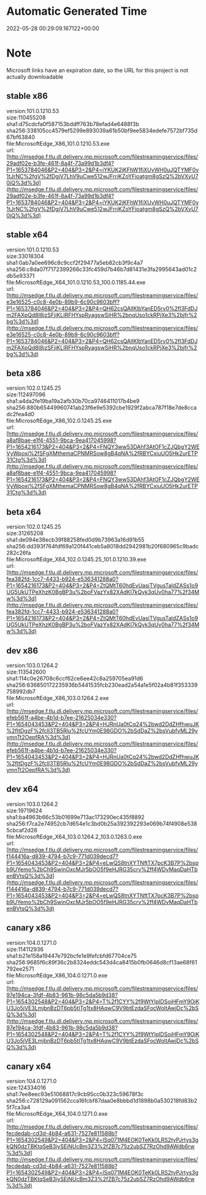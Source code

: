 # Automatic Generated Time
2022-05-28 00:29:09.167122+00:00

# Note
Microsoft links have an expiration date, so the URL for this project is not actually downloadable

## stable x86
version:101.0.1210.53  
size:110455208  
sha1:d75cdcfa0f587153bddff763b78efad4e6488f3b  
sha256:338105cc4579ef5299e893039a61b50bf9ee5834edefe7572bf735d67bf63840  
file:MicrosoftEdge_X86_101.0.1210.53.exe  
url:[http://msedge.f.tlu.dl.delivery.mp.microsoft.com/filestreamingservice/files/29adf02e-b3fe-461f-8a4f-73a99d1b3df4?P1=1653784046&P2=404&P3=2&P4=iYKUK2jKFhW1fiXUvWH0uJQTYMF0v1tJrNC%2fgV%2fDgjV7LhV9uCwe512wJFrrjKZoYFioatgm8gSzQ%2bVXyU70jQ%3d%3d](http://msedge.f.tlu.dl.delivery.mp.microsoft.com/filestreamingservice/files/29adf02e-b3fe-461f-8a4f-73a99d1b3df4?P1=1653784046&P2=404&P3=2&P4=iYKUK2jKFhW1fiXUvWH0uJQTYMF0v1tJrNC%2fgV%2fDgjV7LhV9uCwe512wJFrrjKZoYFioatgm8gSzQ%2bVXyU70jQ%3d%3d)  

## stable x64
version:101.0.1210.53  
size:33018304  
sha1:0ab7a0ee696c8c9ccf2f29477a5eb82cb3f9c4a7  
sha256:c8da07f7172399266c33fc459d7b46b7d81431e3fa2995643ad01c2db5e93371  
file:MicrosoftEdge_X64_101.0.1210.53_100.0.1185.44.exe  
url:[http://msedge.f.tlu.dl.delivery.mp.microsoft.com/filestreamingservice/files/e3e16525-c0c8-4e0b-89b9-6c90c9603bff?P1=1653784046&P2=404&P3=2&P4=QH62csQAllKlbYanED5rv0%2fl3FdDJm2FAXpQd8I8jzSFjiKLIRFHYspRyagswSiHR%2bnqUso1ckRPjXe3%2bjfr%2bg%3d%3d](http://msedge.f.tlu.dl.delivery.mp.microsoft.com/filestreamingservice/files/e3e16525-c0c8-4e0b-89b9-6c90c9603bff?P1=1653784046&P2=404&P3=2&P4=QH62csQAllKlbYanED5rv0%2fl3FdDJm2FAXpQd8I8jzSFjiKLIRFHYspRyagswSiHR%2bnqUso1ckRPjXe3%2bjfr%2bg%3d%3d)  

## beta x86
version:102.0.1245.25  
size:112497096  
sha1:a4da2fe19ba19a2afb30b70ca9746411017b4be9  
sha256:880b65449960741ab23f6e9e5392cbe1929f2abca787f18e7de8ccadc2fea4d0  
file:MicrosoftEdge_X86_102.0.1245.25.exe  
url:[http://msedge.f.tlu.dl.delivery.mp.microsoft.com/filestreamingservice/files/a8af8bae-e1f4-4551-9bca-9ea417045998?P1=1654216173&P2=404&P3=2&P4=FNQY3ww53DAhf3AtOF1cZJQbgY2WEVyWpoxi%2fSFgXMthemaCPNMRSow8gB4qNA%2fRBYCxiuUO5Hk2urETP31Ctg%3d%3d](http://msedge.f.tlu.dl.delivery.mp.microsoft.com/filestreamingservice/files/a8af8bae-e1f4-4551-9bca-9ea417045998?P1=1654216173&P2=404&P3=2&P4=FNQY3ww53DAhf3AtOF1cZJQbgY2WEVyWpoxi%2fSFgXMthemaCPNMRSow8gB4qNA%2fRBYCxiuUO5Hk2urETP31Ctg%3d%3d)  

## beta x64
version:102.0.1245.25  
size:31265208  
sha1:de094e38ecb39f88258fed0d9b73963a16d91b55  
sha256:dd393f764fdf69a120f441ceb5a8018dd2942981b20f680965c9badc282c26fa  
file:MicrosoftEdge_X64_102.0.1245.25_101.0.1210.39.exe  
url:[http://msedge.f.tlu.dl.delivery.mp.microsoft.com/filestreamingservice/files/fea382fd-1cc7-4433-b924-e536341288a0?P1=1654216173&P2=404&P3=2&P4=ZtQMtT60hdEvUasiTVgusTaldZASs1o9UG5UkUTPeXhzK0BgBP3u%2boFVazYx82XAdKl7kQyk3qUv0ha77%2f34Mw%3d%3d](http://msedge.f.tlu.dl.delivery.mp.microsoft.com/filestreamingservice/files/fea382fd-1cc7-4433-b924-e536341288a0?P1=1654216173&P2=404&P3=2&P4=ZtQMtT60hdEvUasiTVgusTaldZASs1o9UG5UkUTPeXhzK0BgBP3u%2boFVazYx82XAdKl7kQyk3qUv0ha77%2f34Mw%3d%3d)  

## dev x86
version:103.0.1264.2  
size:113542600  
sha1:114c0e26708c6ccf62ce6ee42c8a259705ea91d6  
sha256:636850172235936b5441535fcb230ead2a54a1e5f02a4b81f353339758992db7  
file:MicrosoftEdge_X86_103.0.1264.2.exe  
url:[http://msedge.f.tlu.dl.delivery.mp.microsoft.com/filestreamingservice/files/efeb561f-a4be-4b1d-b7ee-21625034e330?P1=1654043453&P2=404&P3=2&P4=HJRnUa0tCq24%2bwd2DdZHfhwuJK%2fItDgzF%2fcIl3TB5Rlu%2fcUYm0E98GDO%2bSdDaZ%2bsVubfvML29yymnTt2OepfRA%3d%3d](http://msedge.f.tlu.dl.delivery.mp.microsoft.com/filestreamingservice/files/efeb561f-a4be-4b1d-b7ee-21625034e330?P1=1654043453&P2=404&P3=2&P4=HJRnUa0tCq24%2bwd2DdZHfhwuJK%2fItDgzF%2fcIl3TB5Rlu%2fcUYm0E98GDO%2bSdDaZ%2bsVubfvML29yymnTt2OepfRA%3d%3d)  

## dev x64
version:103.0.1264.2  
size:19719624  
sha1:ba4963b66c53b01699e713ac173290ec435f8892  
sha256:f7ca2e74952cb7d654e1c3bd0b25a392392293e069b74f4908e5385cbcaf2d28  
file:MicrosoftEdge_X64_103.0.1264.2_103.0.1263.0.exe  
url:[http://msedge.f.tlu.dl.delivery.mp.microsoft.com/filestreamingservice/files/f144416a-d839-4794-b7c9-771d039decd7?P1=1654043453&P2=404&P3=2&P4=eLwQS8tnXYTNftTX7pcK3B7P%2bspb9UYemo%2bCh9SwinOxcMJr5bOO5f9eHJRG35crv%2ff4WDvMaqDaHTbenBVtsQ%3d%3d](http://msedge.f.tlu.dl.delivery.mp.microsoft.com/filestreamingservice/files/f144416a-d839-4794-b7c9-771d039decd7?P1=1654043453&P2=404&P3=2&P4=eLwQS8tnXYTNftTX7pcK3B7P%2bspb9UYemo%2bCh9SwinOxcMJr5bOO5f9eHJRG35crv%2ff4WDvMaqDaHTbenBVtsQ%3d%3d)  

## canary x86
version:104.0.1271.0  
size:114112936  
sha1:b21e158a19447e792bcfe1e9fefcbfd67704ce75  
sha256:9685f6c89f36c2b8324eddc543d4ca8415b0fb0646d8cf13ae68f61792ee2571  
file:MicrosoftEdge_X86_104.0.1271.0.exe  
url:[http://msedge.f.tlu.dl.delivery.mp.microsoft.com/filestreamingservice/files/97e194ca-3fdf-4b83-961b-98c5da5b9d38?P1=1654302548&P2=404&P3=2&P4=T%2f1CYY%2f9WtYlpIDSoiHFmY9OjKU3Jo5jVE3LmjbnBzDT6pb5tITg1tx8HAqwC9V9btEzdaSFocWoltAwjDc%2bSQ%3d%3d](http://msedge.f.tlu.dl.delivery.mp.microsoft.com/filestreamingservice/files/97e194ca-3fdf-4b83-961b-98c5da5b9d38?P1=1654302548&P2=404&P3=2&P4=T%2f1CYY%2f9WtYlpIDSoiHFmY9OjKU3Jo5jVE3LmjbnBzDT6pb5tITg1tx8HAqwC9V9btEzdaSFocWoltAwjDc%2bSQ%3d%3d)  

## canary x64
version:104.0.1271.0  
size:124334016  
sha1:7ee8eec93e51068817c9cb95cc0b323c59678f3c  
sha256:c728129a091562cca16fcbf87daa0e8bbbd1d1898b0a530218fd83b25f7ca3a4  
file:MicrosoftEdge_X64_104.0.1271.0.exe  
url:[http://msedge.f.tlu.dl.delivery.mp.microsoft.com/filestreamingservice/files/fecdedab-cd3d-4b84-a631-7527e811588b?P1=1654302549&P2=404&P3=2&P4=lSq071M4EOK0TeKk0LRS2tyPJrtys3gkQN0dzTBKtqSeB3iySEiNUcBm3Z3%2fZB7c75z2ubSZ7RzOhd9AWdb6rw%3d%3d](http://msedge.f.tlu.dl.delivery.mp.microsoft.com/filestreamingservice/files/fecdedab-cd3d-4b84-a631-7527e811588b?P1=1654302549&P2=404&P3=2&P4=lSq071M4EOK0TeKk0LRS2tyPJrtys3gkQN0dzTBKtqSeB3iySEiNUcBm3Z3%2fZB7c75z2ubSZ7RzOhd9AWdb6rw%3d%3d)  

